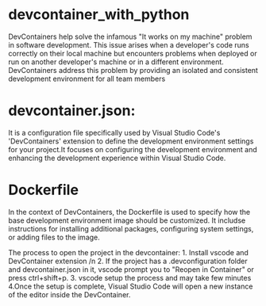 # devcontainer_with_python

DevContainers help solve the infamous "It works on my machine" problem in software development. This issue arises when a developer's code runs correctly on their local machine but encounters problems when deployed or
run on another developer's machine or in a different environment. DevContainers address this problem by providing an isolated and consistent development environment for all team members

# devcontainer.json:
It is a configuration file specifically used by Visual Studio Code's 'DevContainers' extension to define the development environment settings for your project.It focuses on configuring the development environment and enhancing the development experience within Visual Studio Code.

# Dockerfile
In the context of DevContainers, the Dockerfile is used to specify how the base development environment image should be customized. It includse instructions for installing additional packages, configuring system settings, or adding files to the image.


The process to open the project in the devcontainer:
    1. Install vscode and DevContainer extension /n
    2. If the project has a .devconfiguration folder and devcontainer.json in it, vscode prompt you to "Reopen in Container" or press ctrl+shift+p.
    3. vscode setup the process and may take few minutes
    4.Once the setup is complete, Visual Studio Code will open a new instance of the editor inside the DevContainer.
